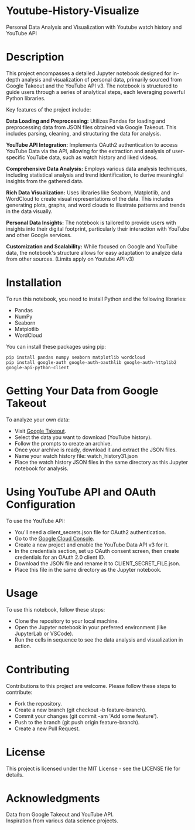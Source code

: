 # Youtube-History-Visualize
Personal Data Analysis and Visualization with Youtube watch history and YouTube API

# Description
This project encompasses a detailed Jupyter notebook designed for in-depth analysis and visualization of personal data, primarily sourced from Google Takeout and the YouTube API v3. The notebook is structured to guide users through a series of analytical steps, each leveraging powerful Python libraries.

Key features of the project include:

**Data Loading and Preprocessing:** Utilizes Pandas for loading and preprocessing data from JSON files obtained via Google Takeout. This includes parsing, cleaning, and structuring the data for analysis. <br>

**YouTube API Integration:** Implements OAuth2 authentication to access YouTube Data via the API, allowing for the extraction and analysis of user-specific YouTube data, such as watch history and liked videos. <br>

**Comprehensive Data Analysis:** Employs various data analysis techniques, including statistical analysis and trend identification, to derive meaningful insights from the gathered data. <br>

**Rich Data Visualization:** Uses libraries like Seaborn, Matplotlib, and WordCloud to create visual representations of the data. This includes generating plots, graphs, and word clouds to illustrate patterns and trends in the data visually. <br>

**Personal Data Insights:** The notebook is tailored to provide users with insights into their digital footprint, particularly their interaction with YouTube and other Google services. <br>

**Customization and Scalability:** While focused on Google and YouTube data, the notebook's structure allows for easy adaptation to analyze data from other sources. (Limits apply on Youtube API v3)

# Installation
To run this notebook, you need to install Python and the following libraries:

 * Pandas <br>
 * NumPy<br>
 * Seaborn<br>
 * Matplotlib<br>
 * WordCloud<br>
 
You can install these packages using pip:<br>

    pip install pandas numpy seaborn matplotlib wordcloud  
    pip install google-auth google-auth-oauthlib google-auth-httplib2 google-api-python-client 
    

# Getting Your Data from Google Takeout
To analyze your own data:

 * Visit [Google Takeout]( https://takeout.google.com/settings/takeout).<br>
 * Select the data you want to download (YouTube history).<br>
 * Follow the prompts to create an archive.<br>
 * Once your archive is ready, download it and extract the JSON files.<br>
 * Name your watch history file: watch_history31.json <br>
 * Place the watch history JSON files in the same directory as this Jupyter notebook for analysis.<br>

# Using YouTube API and OAuth Configuration
To use the YouTube API:

 * You'll need a client_secrets.json file for OAuth2 authentication.<br>
 * Go to the [Google Cloud Console](https://console.cloud.google.com/).<br>
 * Create a new project and enable the YouTube Data API v3 for it.<br>
 * In the credentials section, set up OAuth consent screen, then create credentials for an OAuth 2.0 client ID.<br>
 * Download the JSON file and rename it to CLIENT_SECRET_FILE.json.<br>
 * Place this file in the same directory as the Jupyter notebook.<br>


# Usage
To use this notebook, follow these steps:

 * Clone the repository to your local machine.<br>
 * Open the Jupyter notebook in your preferred environment (like JupyterLab or VSCode).<br>
 * Run the cells in sequence to see the data analysis and visualization in action.<br>

# Contributing
Contributions to this project are welcome. Please follow these steps to contribute:

 * Fork the repository.<br>
 * Create a new branch (git checkout -b feature-branch).<br>
 * Commit your changes (git commit -am 'Add some feature').<br>
 * Push to the branch (git push origin feature-branch).<br>
 * Create a new Pull Request.<br>

# License
This project is licensed under the MIT License - see the LICENSE file for details.

# Acknowledgments
Data from Google Takeout and YouTube API.<br>
Inspiration from various data science projects.

